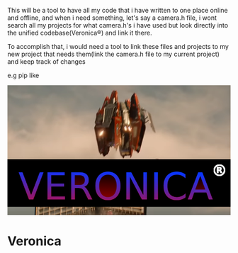 This will be a tool to have all my code that i have written to one place online and offline, and when i need something, let's say a camera.h file, i wont search all my projects for what camera.h's i have used but look directly into the unified codebase(Veronica®) and link it there.


To accomplish that, i would need a tool to link these files and projects to my new project that needs them(link the camera.h file to my current project) and keep track of changes

e.g pip like

![Veronica® Logo](Veronica_logo.png)

# Veronica
